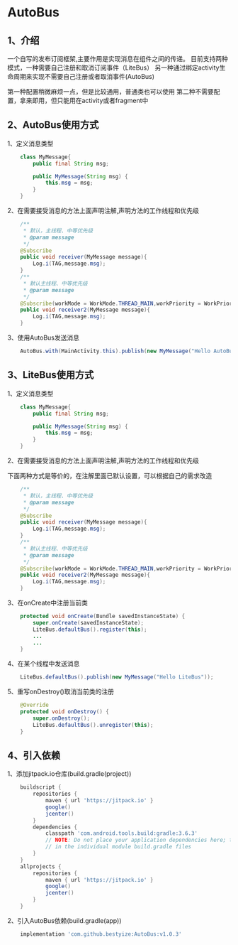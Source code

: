 # AutoBus

## 1、介绍

一个自写的发布订阅框架,主要作用是实现消息在组件之间的传递。
目前支持两种模式，一种需要自己注册和取消订阅事件（LiteBus）
另一种通过绑定activity生命周期来实现不需要自己注册或者取消事件(AutoBus)

第一种配置稍微麻烦一点，但是比较通用，普通类也可以使用
第二种不需要配置，拿来即用，但只能用在activity或者fragment中

## 2、AutoBus使用方式

1、定义消息类型

```java
    class MyMessage{
        public final String msg;

        public MyMessage(String msg) {
            this.msg = msg;
        }
    }
```

2、在需要接受消息的方法上面声明注解,声明方法的工作线程和优先级

```java
    /**
     * 默认，主线程、中等优先级
     * @param message
     */
    @Subscribe
    public void receiver(MyMessage message){
        Log.i(TAG,message.msg);
    }
    /**
     * 默认主线程、中等优先级
     * @param message
     */
    @Subscribe(workMode = WorkMode.THREAD_MAIN,workPriority = WorkPriority.PRIORITY_DEFAULT)
    public void receiver2(MyMessage message){
        Log.i(TAG,message.msg);
    }
```

3、使用AutoBus发送消息

```java
    AutoBus.with(MainActivity.this).publish(new MyMessage("Hello AutoBus"));
```

## 3、LiteBus使用方式

1、定义消息类型

```java
    class MyMessage{
        public final String msg;

        public MyMessage(String msg) {
            this.msg = msg;
        }
    }
```

2、在需要接受消息的方法上面声明注解,声明方法的工作线程和优先级

下面两种方式是等价的，在注解里面已默认设置，可以根据自己的需求改造

```java
    /**
     * 默认，主线程、中等优先级
     * @param message
     */
    @Subscribe
    public void receiver(MyMessage message){
        Log.i(TAG,message.msg);
    }
    /**
     * 默认主线程、中等优先级
     * @param message
     */
    @Subscribe(workMode = WorkMode.THREAD_MAIN,workPriority = WorkPriority.PRIORITY_DEFAULT)
    public void receiver2(MyMessage message){
        Log.i(TAG,message.msg);
    }
```

3、在onCreate中注册当前类

```java
    protected void onCreate(Bundle savedInstanceState) {
        super.onCreate(savedInstanceState);
        LiteBus.defaultBus().register(this);
        ...
        ...
    }
```

4、在某个线程中发送消息

```java
    LiteBus.defaultBus().publish(new MyMessage("Hello LiteBus"));
```

5、重写onDestroy()取消当前类的注册

```java
    @Override
    protected void onDestroy() {
        super.onDestroy();
        LiteBus.defaultBus().unregister(this);
    }
```

## 4、引入依赖

1、添加jitpack.io仓库(build.gradle(project))

```gradle
    buildscript {
        repositories {
            maven { url 'https://jitpack.io' }
            google()
            jcenter()
        }
        dependencies {
            classpath 'com.android.tools.build:gradle:3.6.3'
            // NOTE: Do not place your application dependencies here; they belong
            // in the individual module build.gradle files
        }
    }
    allprojects {
        repositories {
            maven { url 'https://jitpack.io' }
            google()
            jcenter()
        }
    }
```

2、引入AutoBus依赖(build.gradle(app))

```gradle
    implementation 'com.github.bestyize:AutoBus:v1.0.3'
```
